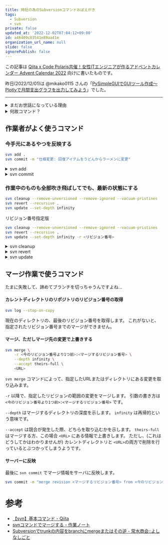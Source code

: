 ```yaml
---
title: 時短の為のSubversionコマンドおぼえがき
tags:
  - Subversion
  - svn
private: false
updated_at: '2022-12-02T07:04:12+09:00'
id: a46409c83541e89aa41e
organization_url_name: null
slide: false
ignorePublish: false
---
```

この記事は [Qiita x Code Polaris共催！女性ITエンジニアが作るアドベントカレンダー Advent Calendar 2022](https://qiita.com/advent-calendar/2022/qiita-code-polaris) 向けに書いたものです。

<!-- textlint-disable japanese/no-doubled-joshi -->
昨日(2022/12/01)は @mikako0115 さんの「[PySimpleGUIでGUIツール作成～Plotlyで月間支出グラフを出力してみよう](https://qiita.com/mikako0115/items/7bddef252154e544dd41)」でした。
<!-- textlint-enable japanese/no-doubled-joshi -->

----

<details><summary>まだお世話になっている理由</summary>

ゲーム制作には大小のバイナリファイルが山となります。
どのバイナリファイルが、いつ適用されたのか(あるいは、実装されたのか)というのは重要な情報です。

GitであればGit LFSが採用される現場もあるでしょうが、主にバイナリファイルを更新するのはエンジニアではありません。
その為、エンジニア以外の人々がGitに慣れているかいないかで判断することがあります。

(あと、Git LFSの構築がよくわからな…おっと誰か来たようだ)

</details>


<details><summary>何故コマンド？</summary>

<!-- textlint-disable ja-technical-writing/ja-no-mixed-period -->
ゲーム制作の現場は、そのほとんどがWindows環境です。ゲーミングPCバンザイ🙌
<!-- textlint-enable ja-technical-writing/ja-no-mixed-period -->

その為、作業者の大半はSubversionの操作に[TotoiseSVN](https://tortoisesvn.net/)を選択します。

ただしGUIツールの欠点として、Subversionのコマンドがすべて使えるわけではない、というのがあります。

作業によってはコマンド一行で終わるものがあります。あるいは'&&'で繋げたり、shellまたはバッチファイルで済ませたり…。

つまり時短ができるかも知れません。
これはその覚え書きです。

</details>


## 作業者がよく使うコマンド

### 今手元にあるやつを反映する

```bash
svn add .
svn commit -m "仕様変更: 回復アイテムをうどんからラーメンに変更"
```

<details><summary>svn add</summary>

`svn add .` で今のディレクトリ以下の変更全てをステージングします。

</details>

<details><summary>svn commit</summary>

その後、`svn commit` でサーバにアップロードします。

`-m` はコミットメッセージです。
オプションがない場合、メッセージのないままサーバにアップロードします。

</details>



### 作業中のものも全部吹き飛ばしてでも、最新の状態にする

```bash
svn cleanup --remove-unversioned --remove-ignored --vacuum-pristines
svn revert --recursive .
svn update --set-depth infinity
```

<!-- textlint-disable ja-technical-writing/ja-no-mixed-period -->
リビジョン番号指定版
<!-- textlint-enable ja-technical-writing/ja-no-mixed-period -->
```bash
svn cleanup --remove-unversioned --remove-ignored --vacuum-pristines
svn revert --recursive .
svn update --set-depth infinity -r <リビジョン番号>
```
<details><summary>svn cleanup</summary>

例えば `svn update` の途中で中断したために発生した断片的な更新情報を一度リセットするときに使います。
`--remove-unversioned` はバージョン管理されていないファイルを削除します。
`--remove-ignored` は`svn:ignore`が情報としてついているファイルを削除します
`--vacuum-pristines` は、_.svn_フォルダにある、もう参照されていないファイルを削除します。

</details>


<details><summary>svn revert</summary>

`svn revert` でカレントディレクトリの変更を破棄します。
オプション `--recursive` は再帰的を表します。
最後にディレクトリのパス `.` を入れます。

</details>


<details><summary>svn update</summary>

`svn update` でカレントディレクトリにあるバージョンを変更します。
オプションが何もついていない場合は、サーバにある最新のリビジョン番号を使用して更新されます。
`-r` または `--revision` の後に番号を入れると、指定されたリビジョン番号にバージョンをあわせます。

</details>


## マージ作業で使うコマンド

たまに失敗して、諦めてブランチを切っちゃうんですよね…



#### カレントディレクトリのリポジトリのリビジョン番号の取得

```bash
svn log --stop-on-copy
```
現在のディレクトリの、最後のリビジョン番号を取得します。
これがないと、指定されたリビジョン番号までのマージができません。


#### マージ、ただしマージ先の変更で上書きする

```bash
svn merge \
    -r <今のリビジョン番号より1つ前>:<マージするリビジョン番号> \
    --depth infinity \
    --accept theirs-full \
    <URL>
```

`svn merge` コマンドによって、指定したURLまたはディレクトリにある変更を取り込みます。

`-r` 以降で、指定したリビジョンの範囲の変更をマージします。
引数の書き方は `<今のリビジョン番号より1つ前>:<マージするリビジョン番号>` です。

`--depth` はマージするディレクトリの深度を示します。
`infinity` は再帰的という意味です。

`--accept` は競合が発生した際、どちらを取り込むかを示します。
`theirs-full` はマージする方、この場合 `<URL>` にある情報で上書きします。
ただし、(これはどうしてかはわかりませんが) カレントディレクトリと `<URL>`の両方で削除を行っているとぶつかってしまうようです。

#### サーバーに反映
最後に `svn commit` でマージ情報をサーバに反映します。

```bash
svn commit -m "merge revision <マージするリビジョン番号> from <今のリビジョン番号>"
```



# 参考

- [【svn】基本コマンド - Qiita](https://qiita.com/konweb/items/6effd36aab551b2d6b8f)
- [svnコマンドでマージする - 作業ノート](https://te2u.hatenablog.jp/entry/20091222/p1)
- [Subversionでtrunkの内容をbranchにmergeまたはその逆 - 常水商会::よしなしごと](https://cockatiel-cage.hateblo.jp/entry/2012/12/14/122449)
